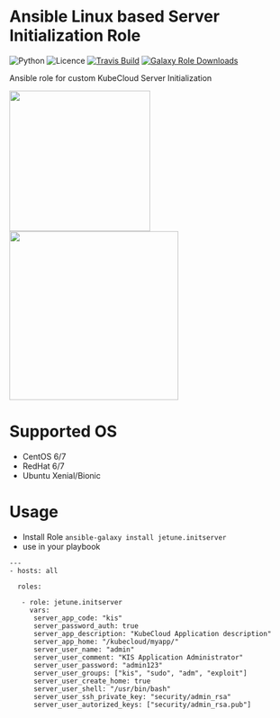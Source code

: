 # Ansible Linux based Server Initialization Role

![Python](https://img.shields.io/pypi/pyversions/testinfra.svg?style=flat)
![Licence](https://img.shields.io/github/license/kube-cloud/ansible-role-initserver.svg?style=flat)
[![Travis Build](https://img.shields.io/travis/kube-cloud/ansible-role-initserver.svg?style=flat)](https://travis-ci.com/kube-cloud/ansible-role-initserver)
[![Galaxy Role Downloads](https://img.shields.io/ansible/role/d/45599.svg?style=flat)](https://galaxy.ansible.com/jetune/initserver)

Ansible role for custom KubeCloud Server Initialization 

<a href="https://www.kube-cloud.com/"><img width="250" src="https://kube-cloud.com/images/branding/logo/kubecloud-logo-single_writing_horizontal_color_300x112px.png" /></a>
<a href="https://www.redhat.com/fr/technologies/management/ansible"><img width="300" src="https://getvectorlogo.com/wp-content/uploads/2019/01/red-hat-ansible-vector-logo.png" /></a>

# Supported OS

* CentOS 6/7
* RedHat 6/7
* Ubuntu Xenial/Bionic

# Usage

* Install Role ``` ansible-galaxy install jetune.initserver ```
* use in your playbook
```
---
- hosts: all

  roles:
   
   - role: jetune.initserver
     vars:
      server_app_code: "kis"
      server_password_auth: true
      server_app_description: "KubeCloud Application description"
      server_app_home: "/kubecloud/myapp/"
      server_user_name: "admin"
      server_user_comment: "KIS Application Administrator"
      server_user_password: "admin123"
      server_user_groups: ["kis", "sudo", "adm", "exploit"]
      server_user_create_home: true
      server_user_shell: "/usr/bin/bash"
      server_user_ssh_private_key: "security/admin_rsa"
      server_user_autorized_keys: ["security/admin_rsa.pub"]

```

